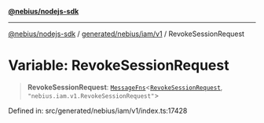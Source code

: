 [**@nebius/nodejs-sdk**](../../../../../README.md)

---

[@nebius/nodejs-sdk](../../../../../README.md) / [generated/nebius/iam/v1](../README.md) / RevokeSessionRequest

# Variable: RevokeSessionRequest

> **RevokeSessionRequest**: [`MessageFns`](../../../../../runtime/protos/core/interfaces/MessageFns.md)\<[`RevokeSessionRequest`](../interfaces/RevokeSessionRequest.md), `"nebius.iam.v1.RevokeSessionRequest"`\>

Defined in: src/generated/nebius/iam/v1/index.ts:17428
